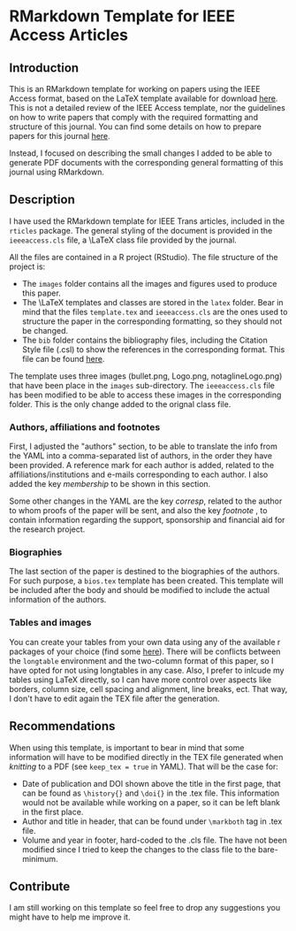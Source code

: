 # RMarkdown Template for IEEE Access Articles

## Introduction

This is an RMarkdown template for working on papers using the IEEE Access format, based on the LaTeX template available for download [here](https://journals.ieeeauthorcenter.ieee.org/create-your-ieee-journal-article/authoring-tools-and-templates/ieee-article-templates/templates-for-ieee-access/). This is not a detailed review of the IEEE Access template, nor the guidelines on how to write papers that comply with the required formatting and structure of this journal. You can find some details on how to prepare papers for this journal [here](https://www.sharelatex.com/templates/5a761d0d47ce0af37e1c6035/v/0/pdf?inline=true&name=IEEE%20Access%20template).

Instead, I focused on describing the small changes I added to be able to generate PDF documents with the corresponding general formatting of this journal using RMarkdown.

## Description

I have used the RMarkdown template for IEEE Trans articles, included in the `rticles` package. The general styling of the document is provided in the `ieeeaccess.cls` file, a \LaTeX class file provided by the journal.

All the files are contained in a R project (RStudio). The file structure of the project is:

* The `images` folder contains all the images and figures used to produce this paper. 
* The \LaTeX templates and classes are stored in the `latex` folder. Bear in mind that the files `template.tex` and `ieeeaccess.cls` are the ones used to structure the paper in the corresponding formatting, so they should not be changed.
* The `bib` folder contains the bibliography files, including the Citation Style file (.csl) to show the references in the corresponding format. This file can be found [here](https://paperpile.com/s/ieee-access-citation-style/).

The template uses three images (bullet.png, Logo.png, notaglineLogo.png) that have been place in the `images` sub-directory. The `ieeeaccess.cls` file has been modified to be able to access these images in the corresponding folder. This is the only change added to the orignal class file. 

### Authors, affiliations and footnotes

First, I adjusted the "authors" section, to be able to translate the info from the YAML into a comma-separated list of authors, in the order they have been provided. A reference mark for each author is added, related to the affiliations/institutions and e-mails corresponding to each author. I also added the key *membership* to be shown in this section.

Some other changes in the YAML are the key *corresp*, related to the author to whom proofs of the paper will be sent, and also the key *footnote* , to contain information regarding the support, sponsorship and financial aid for the research project.

### Biographies 

The last section of the paper is destined to the biographies of the authors. For such purpose, a `bios.tex` template has been created. This template will be included after the body and should be modified to include the actual information of the authors. 

### Tables and images

You can create your tables from your own data using any of the available r packages of your choice (find some [here](https://rmarkdown.rstudio.com/lesson-7.html)). There will be conflicts between the `longtable` environment and the two-column format of this paper, so I have opted for not using longtables in any case. Also, I prefer to inlcude my tables using LaTeX directly, so I can have more control over aspects like borders, column size, cell spacing and alignment, line breaks, ect. That way, I don't have to edit again the TEX file after the generation. 

## Recommendations

When using this template, is important to bear in mind that some information will have to be modified directly in the TEX file generated when *knitting* to a PDF (see `keep_tex = true` in YAML). That will be the case for:

* Date of publication and DOI shown above the title in the first page, that can be found as `\history{}` and `\doi{}` in the .tex file. This information would not be available while working on a paper, so it can be left blank in the first place.
* Author and title in header, that can be found under `\markboth` tag in .tex file. 
* Volume and year in footer, hard-coded to the .cls file. The have not been modified since I tried to keep the changes to the class file to the bare-minimum.


## Contribute

I am still working on this template so feel free to drop any suggestions you might have to help me improve it.
